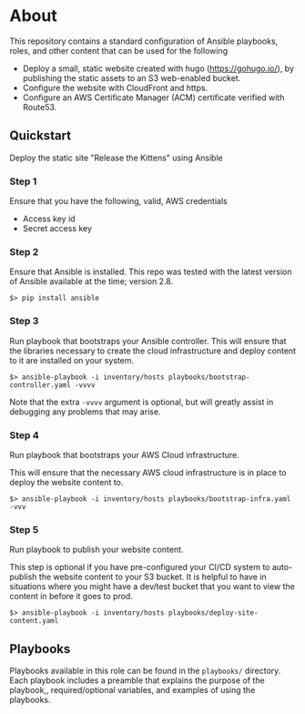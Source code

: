 # About

This repository contains a standard configuration of Ansible playbooks, roles, and other
content that can be used for the following

- Deploy a small, static website created with hugo (https://gohugo.io/), by publishing
  the static assets to an S3 web-enabled bucket.
- Configure the website with CloudFront and https.
- Configure an AWS Certificate Manager (ACM) certificate verified with Route53.

## Quickstart

Deploy the static site "Release the Kittens" using Ansible

### Step 1

Ensure that you have the following, valid, AWS credentials

* Access key id
* Secret access key

### Step 2

Ensure that Ansible is installed. This repo was tested with the latest version of
Ansible available at the time; version 2.8.

```
$> pip install ansible
```

### Step 3

Run playbook that bootstraps your Ansible controller. This will ensure that the
libraries necessary to create the cloud infrastructure and deploy content to it
are installed on your system.

```
$> ansible-playbook -i inventory/hosts playbooks/bootstrap-controller.yaml -vvvv
```

Note that the extra `-vvvv` argument is optional, but will greatly assist in
debugging any problems that may arise.

### Step 4

Run playbook that bootstraps your AWS Cloud infrastructure.

This will ensure that the necessary AWS cloud infrastructure is in place to
deploy the website content to.

```
$> ansible-playbook -i inventory/hosts playbooks/bootstrap-infra.yaml -vvv
```

### Step 5

Run playbook to publish your website content.

This step is optional if you have pre-configured your CI/CD system to auto-publish
the website content to your S3 bucket. It is helpful to have in situations where
you might have a dev/test bucket that you want to view the content in before it
goes to prod.

```
$> ansible-playbook -i inventory/hosts playbooks/deploy-site-content.yaml
```

## Playbooks

Playbooks available in this role can be found in the `playbooks/` directory. Each playbook
includes a preamble that explains the purpose of the playbook,, required/optional variables,
and examples of using the playbooks.